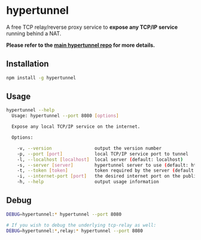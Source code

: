# hypertunnel

A free TCP relay/reverse proxy service to **expose any TCP/IP service** running behind a NAT.

**Please refer to the [main hypertunnel repo](https://github.com/berstend/hypertunnel#readme) for more details.**

## Installation
```bash
npm install -g hypertunnel
```

## Usage
```bash
hypertunnel --help                                                                           
  Usage: hypertunnel --port 8080 [options]

  Expose any local TCP/IP service on the internet.

  Options:

    -v, --version                output the version number
    -p, --port [port]            local TCP/IP service port to tunnel
    -l, --localhost [localhost]  local server (default: localhost)
    -s, --server [server]        hypertunnel server to use (default: https://hypertunnel.ga)
    -t, --token [token]          token required by the server (default: free-server-please-be-nice)
    -i, --internet-port [port]   the desired internet port on the public server
    -h, --help                   output usage information
```

## Debug
```bash
DEBUG=hypertunnel:* hypertunnel --port 8080

# If you wish to debug the underlying tcp-relay as well:
DEBUG=hypertunnel:*,relay:* hypertunnel --port 8080
```
